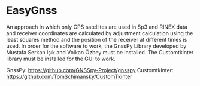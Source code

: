 # EasyGnss
An approach in which only GPS satellites are used in Sp3 and RINEX data and receiver coordinates are calculated by adjustment calculation using the least squares method and the position of the receiver at different times is used.
In order for the software to work, the GnssPy Library developed by Mustafa Serkan Işık and Volkan Özbey must be installed. The Customtkinter library must be installed for the GUI to work.

GnssPy: https://github.com/GNSSpy-Project/gnsspy
Customtkinter: https://github.com/TomSchimansky/CustomTkinter
